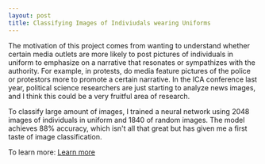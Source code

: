 ```yaml
---
layout: post
title: Classifying Images of Indiviudals wearing Uniforms
---
```


The motivation of this project comes from wanting to understand whether certain media outlets are more likely to post pictures of individuals in uniform to emphasize on a narrative that resonates or sympathizes with the authority. For example, in protests, do media feature pictures of the police or protestors more to promote a certain narrative. In the ICA conference last year, political science researchers are just starting to analyze news images, and I think this could be a very fruitful area of research.  

To classify large amount of images, I trained a neural network using 2048 images of individuals in uniform and 1840 of random images. The model achieves 88% accuracy, which isn't all that great but has given me a first taste of image classification. 

To learn more: <a href= "https://github.com/onyilam/uniformornot" class="button">Learn more</a> 
